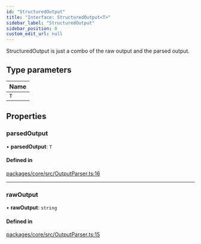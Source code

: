 ```yaml
---
id: "StructuredOutput"
title: "Interface: StructuredOutput<T>"
sidebar_label: "StructuredOutput"
sidebar_position: 0
custom_edit_url: null
---
```


StructuredOutput is just a combo of the raw output and the parsed output.

## Type parameters

| Name |
| :--- |
| `T`  |

## Properties

### parsedOutput

• **parsedOutput**: `T`

#### Defined in

[packages/core/src/OutputParser.ts:16](https://github.com/run-llama/LlamaIndexTS/blob/f0be933/packages/core/src/OutputParser.ts#L16)

---

### rawOutput

• **rawOutput**: `string`

#### Defined in

[packages/core/src/OutputParser.ts:15](https://github.com/run-llama/LlamaIndexTS/blob/f0be933/packages/core/src/OutputParser.ts#L15)
